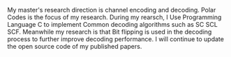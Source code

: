 My master's research direction is channel encoding and decoding. Polar Codes is the focus of my research. During my rearsch, I Use Programming Language C to implement Common decoding algorithms such as SC SCL SCF.
Meanwhile my research is that Bit flipping is used in the decoding process to further improve decoding performance. I will continue to update the open source code of my published papers.
